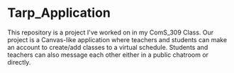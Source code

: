 # Tarp_Application
This repository is a project I've worked on in my ComS_309 Class. Our project is a Canvas-like application where teachers and students can make an account to create/add classes to a virtual schedule. Students and teachers can also message each other either in a public chatroom or directly.
